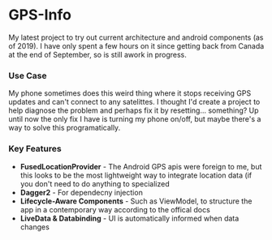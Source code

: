 # GPS-Info
My latest project to try out current architecture and android components (as of 2019).
I have only spent a few hours on it since getting back from Canada at the end of September, so is still awork in progress.

### Use Case
My phone sometimes does this weird thing where it stops receiving GPS updates and can't connect to any satelittes. I thought I'd create a project to help diagnose the problem and perhaps fix it by resetting... something? Up until now the only fix I have is turning my phone on/off, but maybe there's a way to solve this programatically.

### Key Features
* **FusedLocationProvider** - The Android GPS apis were foreign to me, but this looks to be the most lightweight way to integrate location data (if you don't need to do anything to specialized
* **Dagger2** - For dependecny injection
* **Lifecycle-Aware Components** - Such as ViewModel, to structure the app in a contemporary way according to the offical docs
* **LiveData & Databinding** - UI is automatically informed when data changes
